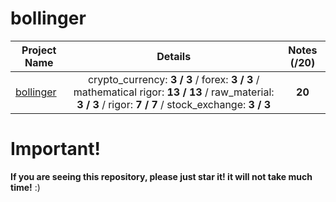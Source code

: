 # bollinger

| Project Name    | Details                                                                                    | Notes (/20)  |
| --------------- |:------------------------------------------------------------------------------------------:| :-----------:|
| [bollinger](https://github.com/Paul-Marie/bollinger/blob/master/bollinger) | crypto_currency: **3 / 3** / forex: **3 / 3** / mathematical rigor: **13 / 13** / raw_material: **3 / 3** / rigor: **7 / 7** / stock_exchange: **3 / 3** | **20** |

# Important!
**If you are seeing this repository, please just star it! it will not take much time!** :)

